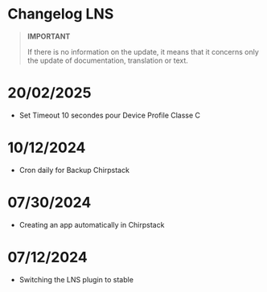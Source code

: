 # Changelog LNS

>**IMPORTANT**
>
>If there is no information on the update, it means that it concerns only the update of documentation, translation or text.

# 20/02/2025

- Set Timeout 10 secondes pour Device Profile Classe C

# 10/12/2024

- Cron daily for Backup Chirpstack

# 07/30/2024

- Creating an app automatically in Chirpstack

# 07/12/2024

- Switching the LNS plugin to stable